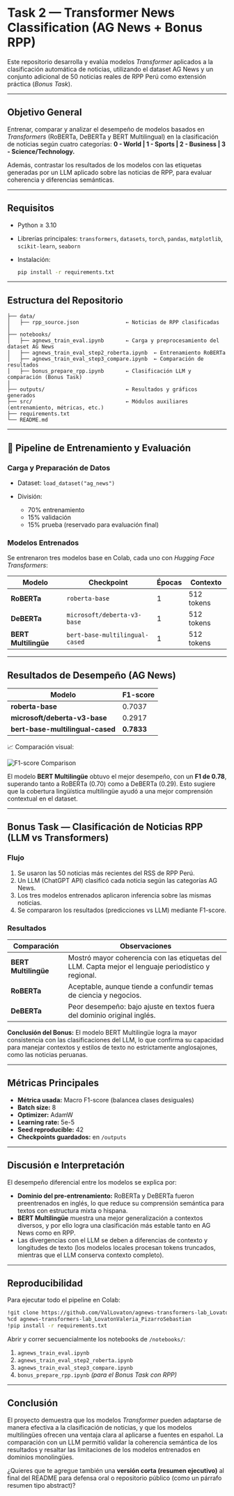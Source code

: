 # Task 2 — Transformer News Classification (AG News + Bonus RPP)

Este repositorio desarrolla y evalúa modelos *Transformer* aplicados a la clasificación automática de noticias, utilizando el dataset AG News y un conjunto adicional de 50 noticias reales de RPP Perú como extensión práctica (*Bonus Task*).

---

## Objetivo General

Entrenar, comparar y analizar el desempeño de modelos basados en *Transformers* (RoBERTa, DeBERTa y BERT Multilingual) en la clasificación de noticias según cuatro categorías:
**0 - World | 1 - Sports | 2 - Business | 3 - Science/Technology.**

Además, contrastar los resultados de los modelos con las etiquetas generadas por un LLM aplicado sobre las noticias de RPP, para evaluar coherencia y diferencias semánticas.

---

## Requisitos

* Python ≥ 3.10
* Librerías principales:
  `transformers`, `datasets`, `torch`, `pandas`, `matplotlib`, `scikit-learn`, `seaborn`
* Instalación:

  ```bash
  pip install -r requirements.txt
  ```

---

## Estructura del Repositorio

```
├── data/
│   ├── rpp_source.json               ← Noticias de RPP clasificadas
│
├── notebooks/
│   ├── agnews_train_eval.ipynb       ← Carga y preprocesamiento del dataset AG News
│   ├── agnews_train_eval_step2_roberta.ipynb  ← Entrenamiento RoBERTa
│   ├── agnews_train_eval_step3_compare.ipynb  ← Comparación de resultados
│   ├── bonus_prepare_rpp.ipynb       ← Clasificación LLM y comparación (Bonus Task)
│
├── outputs/                          ← Resultados y gráficos generados
├── src/                              ← Módulos auxiliares (entrenamiento, métricas, etc.)
├── requirements.txt
└── README.md
```

---

## 🚀 Pipeline de Entrenamiento y Evaluación

###  Carga y Preparación de Datos

* Dataset: `load_dataset("ag_news")`
* División:

  * 70% entrenamiento
  * 15% validación
  * 15% prueba (reservado para evaluación final)

### Modelos Entrenados

Se entrenaron tres modelos base en Colab, cada uno con *Hugging Face Transformers*:

| Modelo               | Checkpoint                     | Épocas | Contexto   |
| -------------------- | ------------------------------ | ------ | ---------- |
| **RoBERTa**          | `roberta-base`                 | 1      | 512 tokens |
| **DeBERTa**          | `microsoft/deberta-v3-base`    | 1      | 512 tokens |
| **BERT Multilingüe** | `bert-base-multilingual-cased` | 1      | 512 tokens |

---

## Resultados de Desempeño (AG News)

| Modelo                           | F1-score   |
| -------------------------------- | ---------- |
| **roberta-base**                 | 0.7037     |
| **microsoft/deberta-v3-base**    | 0.2917     |
| **bert-base-multilingual-cased** | **0.7833** |

📈 Comparación visual:

![F1-score Comparison](outputs/f1_scores_comparison.png)

El modelo **BERT Multilingüe** obtuvo el mejor desempeño, con un **F1 de 0.78**, superando tanto a RoBERTa (0.70) como a DeBERTa (0.29). Esto sugiere que la cobertura lingüística multilingüe ayudó a una mejor comprensión contextual en el dataset.

---

## Bonus Task — Clasificación de Noticias RPP (LLM vs Transformers)

### **Flujo**

1. Se usaron las 50 noticias más recientes del RSS de RPP Perú.
2. Un LLM (ChatGPT API) clasificó cada noticia según las categorías AG News.
3. Los tres modelos entrenados aplicaron inferencia sobre las mismas noticias.
4. Se compararon los resultados (predicciones vs LLM) mediante F1-score.

### **Resultados**

| Comparación          | Observaciones                                                                                       |
| -------------------- | --------------------------------------------------------------------------------------------------- |
| **BERT Multilingüe** | Mostró mayor coherencia con las etiquetas del LLM. Capta mejor el lenguaje periodístico y regional. |
| **RoBERTa**          | Aceptable, aunque tiende a confundir temas de ciencia y negocios.                                   |
| **DeBERTa**          | Peor desempeño: bajo ajuste en textos fuera del dominio original inglés.                            |

**Conclusión del Bonus:**
El modelo BERT Multilingüe logra la mayor consistencia con las clasificaciones del LLM, lo que confirma su capacidad para manejar contextos y estilos de texto no estrictamente anglosajones, como las noticias peruanas.

---

## Métricas Principales

* **Métrica usada:** Macro F1-score (balancea clases desiguales)
* **Batch size:** 8
* **Optimizer:** AdamW
* **Learning rate:** 5e-5
* **Seed reproducible:** 42
* **Checkpoints guardados:** en `/outputs`
---

## Discusión e Interpretación

El desempeño diferencial entre los modelos se explica por:

* **Dominio del pre-entrenamiento:** RoBERTa y DeBERTa fueron preentrenados en inglés, lo que reduce su comprensión semántica para textos con estructura mixta o hispana.
* **BERT Multilingüe** muestra una mejor generalización a contextos diversos, y por ello logra una clasificación más estable tanto en AG News como en RPP.
* Las divergencias con el LLM se deben a diferencias de contexto y longitudes de texto (los modelos locales procesan tokens truncados, mientras que el LLM conserva contexto completo).

---

## Reproducibilidad

Para ejecutar todo el pipeline en Colab:

```bash
!git clone https://github.com/ValLovaton/agnews-transformers-lab_LovatonValeria_PizarroSebastian.git
%cd agnews-transformers-lab_LovatonValeria_PizarroSebastian
!pip install -r requirements.txt
```

Abrir y correr secuencialmente los notebooks de `/notebooks/`:

1. `agnews_train_eval.ipynb`
2. `agnews_train_eval_step2_roberta.ipynb`
3. `agnews_train_eval_step3_compare.ipynb`
4. `bonus_prepare_rpp.ipynb` *(para el Bonus Task con RPP)*

---

## Conclusión

El proyecto demuestra que los modelos *Transformer* pueden adaptarse de manera efectiva a la clasificación de noticias, y que los modelos multilingües ofrecen una ventaja clara al aplicarse a fuentes en español.
La comparación con un LLM permitió validar la coherencia semántica de los resultados y resaltar las limitaciones de los modelos entrenados en dominios monolingües.


¿Quieres que te agregue también una **versión corta (resumen ejecutivo)** al final del README para defensa oral o repositorio público (como un párrafo resumen tipo abstract)?
